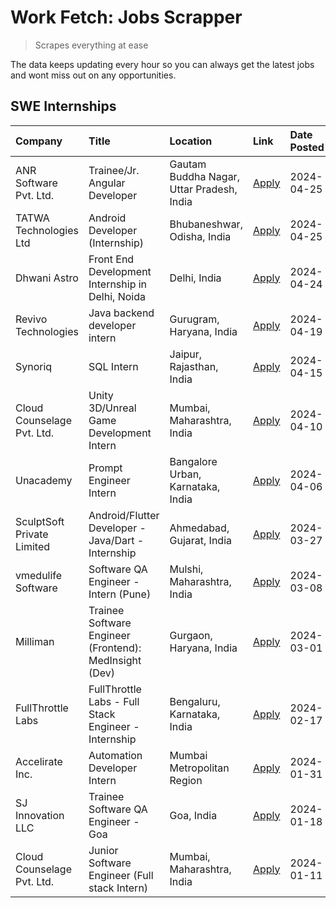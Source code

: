 # Work Fetch: Jobs Scrapper
> Scrapes everything at ease

The data keeps updating every hour so you can always get the latest jobs and wont miss out on any opportunities.

## SWE Internships
<!--START_SECTION:workfetch-->
| Company                    | Title                                                  | Location                                  | Link                                                                                                                                                                                                                                                                          | Date Posted   |
|:---------------------------|:-------------------------------------------------------|:------------------------------------------|:------------------------------------------------------------------------------------------------------------------------------------------------------------------------------------------------------------------------------------------------------------------------------|:--------------|
| ANR Software Pvt. Ltd.     | Trainee/Jr. Angular Developer                          | Gautam Buddha Nagar, Uttar Pradesh, India | [Apply](https://in.linkedin.com/jobs/view/trainee-jr-angular-developer-at-anr-software-pvt-ltd-3909033401?refId=jLYGmWqFjXFpQCjLFG6kEQ%3D%3D&trackingId=NYWl%2B4Rjh%2BFUZvB7sQ3Jeg%3D%3D&position=13&pageNum=0&trk=public_jobs_jserp-result_search-card)                      | 2024-04-25    |
| TATWA Technologies Ltd     | Android Developer (Internship)                         | Bhubaneshwar, Odisha, India               | [Apply](https://in.linkedin.com/jobs/view/android-developer-internship-at-tatwa-technologies-ltd-3909032408?refId=jLYGmWqFjXFpQCjLFG6kEQ%3D%3D&trackingId=oYhlfhC7qQJqLRh%2BVPZbQw%3D%3D&position=18&pageNum=0&trk=public_jobs_jserp-result_search-card)                      | 2024-04-25    |
| Dhwani Astro               | Front End Development Internship in Delhi, Noida       | Delhi, India                              | [Apply](https://in.linkedin.com/jobs/view/front-end-development-internship-in-delhi-noida-at-dhwani-astro-3910197469?refId=jLYGmWqFjXFpQCjLFG6kEQ%3D%3D&trackingId=K0VDwQg7K2krob4yVoN4Mg%3D%3D&position=12&pageNum=0&trk=public_jobs_jserp-result_search-card)               | 2024-04-24    |
| Revivo Technologies        | Java backend developer intern                          | Gurugram, Haryana, India                  | [Apply](https://in.linkedin.com/jobs/view/java-backend-developer-intern-at-revivo-technologies-3906034446?refId=jLYGmWqFjXFpQCjLFG6kEQ%3D%3D&trackingId=cXvvwloMr8hRYOYNLICzgw%3D%3D&position=22&pageNum=0&trk=public_jobs_jserp-result_search-card)                          | 2024-04-19    |
| Synoriq                    | SQL Intern                                             | Jaipur, Rajasthan, India                  | [Apply](https://in.linkedin.com/jobs/view/sql-intern-at-synoriq-3901631045?refId=jLYGmWqFjXFpQCjLFG6kEQ%3D%3D&trackingId=XtLR5KiXmsVXVEOToTsVlA%3D%3D&position=5&pageNum=0&trk=public_jobs_jserp-result_search-card)                                                          | 2024-04-15    |
| Cloud Counselage Pvt. Ltd. | Unity 3D/Unreal Game Development Intern                | Mumbai, Maharashtra, India                | [Apply](https://in.linkedin.com/jobs/view/unity-3d-unreal-game-development-intern-at-cloud-counselage-pvt-ltd-3890312258?refId=jLYGmWqFjXFpQCjLFG6kEQ%3D%3D&trackingId=mJM5S2KgJC4jnH9BTad%2FUw%3D%3D&position=11&pageNum=0&trk=public_jobs_jserp-result_search-card)         | 2024-04-10    |
| Unacademy                  | Prompt Engineer Intern                                 | Bangalore Urban, Karnataka, India         | [Apply](https://in.linkedin.com/jobs/view/prompt-engineer-intern-at-unacademy-3885103611?refId=jLYGmWqFjXFpQCjLFG6kEQ%3D%3D&trackingId=9buHPqVCltqrnxEf8DJ3bw%3D%3D&position=16&pageNum=0&trk=public_jobs_jserp-result_search-card)                                           | 2024-04-06    |
| SculptSoft Private Limited | Android/Flutter Developer - Java/Dart - Internship     | Ahmedabad, Gujarat, India                 | [Apply](https://in.linkedin.com/jobs/view/android-flutter-developer-java-dart-internship-at-sculptsoft-private-limited-3869780690?refId=jLYGmWqFjXFpQCjLFG6kEQ%3D%3D&trackingId=hkX3IsUpLFbrBn%2FXVJbecw%3D%3D&position=4&pageNum=0&trk=public_jobs_jserp-result_search-card) | 2024-03-27    |
| vmedulife Software         | Software QA Engineer - Intern (Pune)                   | Mulshi, Maharashtra, India                | [Apply](https://in.linkedin.com/jobs/view/software-qa-engineer-intern-pune-at-vmedulife-software-3850054298?refId=jLYGmWqFjXFpQCjLFG6kEQ%3D%3D&trackingId=XVQ1k1p26oMU50D26l9nrA%3D%3D&position=24&pageNum=0&trk=public_jobs_jserp-result_search-card)                        | 2024-03-08    |
| Milliman                   | Trainee Software Engineer (Frontend): MedInsight (Dev) | Gurgaon, Haryana, India                   | [Apply](https://in.linkedin.com/jobs/view/trainee-software-engineer-frontend-medinsight-dev-at-milliman-3792874280?refId=jLYGmWqFjXFpQCjLFG6kEQ%3D%3D&trackingId=T9f7eXYvHlyo8P6pmzizYA%3D%3D&position=15&pageNum=0&trk=public_jobs_jserp-result_search-card)                 | 2024-03-01    |
| FullThrottle Labs          | FullThrottle Labs - Full Stack Engineer - Internship   | Bengaluru, Karnataka, India               | [Apply](https://in.linkedin.com/jobs/view/fullthrottle-labs-full-stack-engineer-internship-at-fullthrottle-labs-3829636016?refId=jLYGmWqFjXFpQCjLFG6kEQ%3D%3D&trackingId=WMQX7KkE64VWByJxJsYQ7w%3D%3D&position=6&pageNum=0&trk=public_jobs_jserp-result_search-card)          | 2024-02-17    |
| Accelirate Inc.            | Automation Developer Intern                            | Mumbai Metropolitan Region                | [Apply](https://in.linkedin.com/jobs/view/automation-developer-intern-at-accelirate-inc-3814704405?refId=jLYGmWqFjXFpQCjLFG6kEQ%3D%3D&trackingId=eGeJT3NfQQHsXDn6Rr%2F9Lg%3D%3D&position=14&pageNum=0&trk=public_jobs_jserp-result_search-card)                               | 2024-01-31    |
| SJ Innovation LLC          | Trainee Software QA Engineer - Goa                     | Goa, India                                | [Apply](https://in.linkedin.com/jobs/view/trainee-software-qa-engineer-goa-at-sj-innovation-llc-3804578231?refId=jLYGmWqFjXFpQCjLFG6kEQ%3D%3D&trackingId=WoHiknuE4yg%2F9gICgrZV1A%3D%3D&position=25&pageNum=0&trk=public_jobs_jserp-result_search-card)                       | 2024-01-18    |
| Cloud Counselage Pvt. Ltd. | Junior Software Engineer (Full stack Intern)           | Mumbai, Maharashtra, India                | [Apply](https://in.linkedin.com/jobs/view/junior-software-engineer-full-stack-intern-at-cloud-counselage-pvt-ltd-3803132814?refId=jLYGmWqFjXFpQCjLFG6kEQ%3D%3D&trackingId=Ebe2iMpuSu3eazQJreOgbQ%3D%3D&position=9&pageNum=0&trk=public_jobs_jserp-result_search-card)         | 2024-01-11    |
<!--END_SECTION:workfetch-->
